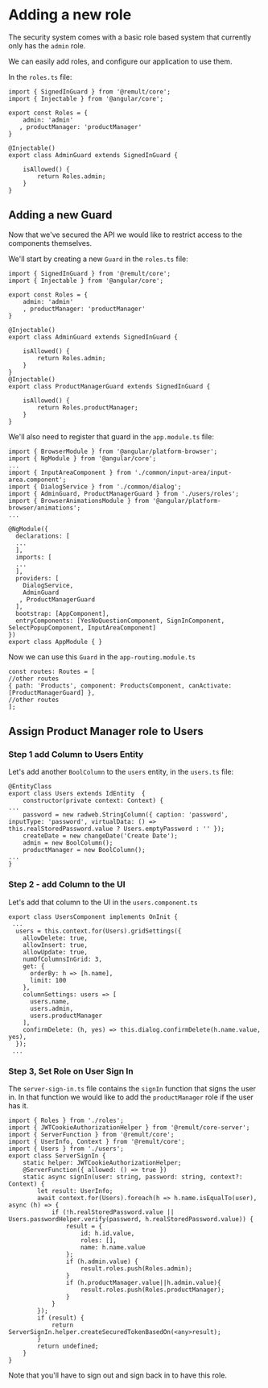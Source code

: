 # Adding a new role
The security system comes with a basic role based system that currently only has the `admin` role.

We can easily add roles, and configure our application to use them.

In the `roles.ts` file:
```ts{6}
import { SignedInGuard } from '@remult/core';
import { Injectable } from '@angular/core';

export const Roles = { 
    admin: 'admin'
   , productManager: 'productManager'
}

@Injectable()
export class AdminGuard extends SignedInGuard {

    isAllowed() {
        return Roles.admin;
    }
} 
```

## Adding a new Guard
Now that we've secured the API we would like to restrict access to the components themselves.

We'll start by creating a new `Guard` in the `roles.ts` file:
```ts{16-22}
import { SignedInGuard } from '@remult/core';
import { Injectable } from '@angular/core';

export const Roles = { 
    admin: 'admin'
    , productManager: 'productManager'
}

@Injectable()
export class AdminGuard extends SignedInGuard {

    isAllowed() {
        return Roles.admin;
    }
} 
@Injectable()
export class ProductManagerGuard extends SignedInGuard {

    isAllowed() {
        return Roles.productManager;
    }
} 
```

We'll also need to register that guard in the `app.module.ts` file:
```ts{20}
import { BrowserModule } from '@angular/platform-browser';
import { NgModule } from '@angular/core';
...
import { InputAreaComponent } from './common/input-area/input-area.component';
import { DialogService } from './common/dialog';
import { AdminGuard, ProductManagerGuard } from './users/roles';
import { BrowserAnimationsModule } from '@angular/platform-browser/animations';
...

@NgModule({
  declarations: [
  ...
  ],
  imports: [
  ...
  ],
  providers: [
    DialogService,
    AdminGuard
   , ProductManagerGuard
  ],
  bootstrap: [AppComponent],
  entryComponents: [YesNoQuestionComponent, SignInComponent, SelectPopupComponent, InputAreaComponent]
})
export class AppModule { }

```

Now we can use this `Guard` in the `app-routing.module.ts`
```ts{3}
const routes: Routes = [
//other routes
{ path: 'Products', component: ProductsComponent, canActivate: [ProductManagerGuard] },
//other routes
];
```

## Assign Product Manager role to Users

### Step 1 add Column to Users Entity
Let's add another `BoolColumn` to the `users` entity, in the `users.ts` file:
```ts{8}
@EntityClass
export class Users extends IdEntity  {
    constructor(private context: Context) {
...
    password = new radweb.StringColumn({ caption: 'password', inputType: 'password', virtualData: () => this.realStoredPassword.value ? Users.emptyPassword : '' });
    createDate = new changeDate('Create Date');
    admin = new BoolColumn();
    productManager = new BoolColumn();
...
}
```

### Step 2 - add Column to the UI
Let's add that column to the UI in the `users.component.ts`
```ts{7,15}
export class UsersComponent implements OnInit {
 ...
  users = this.context.for(Users).gridSettings({
    allowDelete: true,
    allowInsert: true,
    allowUpdate: true,
    numOfColumnsInGrid: 3,
    get: {
      orderBy: h => [h.name],
      limit: 100
    },
    columnSettings: users => [
      users.name,
      users.admin,
      users.productManager
    ],
    confirmDelete: (h, yes) => this.dialog.confirmDelete(h.name.value, yes),
  });
 ...
```

### Step 3, Set Role on User Sign In

The `server-sign-in.ts` file contains the `signIn` function that signs the user in. In that function we would like to add the `productManager` role if the user has it.
```ts{21-23}
import { Roles } from './roles';
import { JWTCookieAuthorizationHelper } from '@remult/core-server';
import { ServerFunction } from '@remult/core';
import { UserInfo, Context } from '@remult/core';
import { Users } from './users';
export class ServerSignIn {
    static helper: JWTCookieAuthorizationHelper;
    @ServerFunction({ allowed: () => true })
    static async signIn(user: string, password: string, context?: Context) {
        let result: UserInfo;
        await context.for(Users).foreach(h => h.name.isEqualTo(user), async (h) => {
            if (!h.realStoredPassword.value || Users.passwordHelper.verify(password, h.realStoredPassword.value)) {
                result = {
                    id: h.id.value,
                    roles: [],
                    name: h.name.value
                };
                if (h.admin.value) {
                    result.roles.push(Roles.admin);
                }
                if (h.productManager.value||h.admin.value){
                    result.roles.push(Roles.productManager);
                }
            }
        });
        if (result) {
            return ServerSignIn.helper.createSecuredTokenBasedOn(<any>result);
        }
        return undefined;
    }
}
```

Note that you'll have to sign out and sign back in to have this role.

